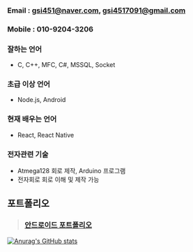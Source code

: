 ### Email : gsi451@naver.com, gsi4517091@gmail.com
### Mobile : 010-9204-3206

### 잘하는 언어
- C, C++, MFC, C#, MSSQL, Socket

### 초급 이상 언어
- Node.js, Android

### 현재 배우는 언어
- React, React Native

### 전자관련 기술
- Atmega128 회로 제작, Arduino 프로그램
- 전자회로 회로 이해 및 제작 가능

## 포트폴리오
> ### [안드로이드 포트폴리오](https://gsi451.github.io/gsi451/Portfolio/android/Androidportfolio.html)

[![Anurag's GitHub stats](https://github-readme-stats.vercel.app/api?username=gsi451)](https://github.com/gsi451/github-readme-stats)
